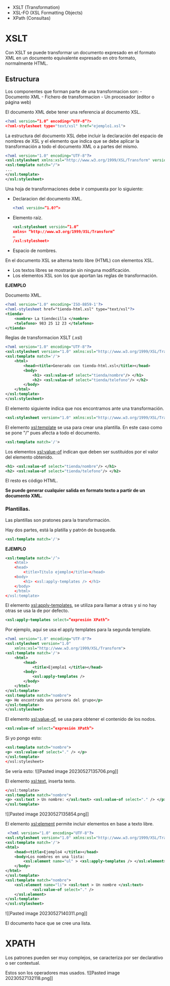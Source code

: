 - XSLT (Transformation)
- XSL-FO (XSL Formatting Objects)
- XPath (Consultas)

# XSLT

Con XSLT se puede transformar un documento expresado en el formato XML en un documento equivalente expresado en otro formato, normalmente HTML.

## Estructura

Los componentes que forman parte de una transformacion son:
	- Documento XML
	- Fichero de transformacion
	-  Un procesador (editor o página web)

El documento XML debe tener una referencia al documento XSL.
```xml
<?xml version=”1.0” encoding=”UTF-8”?>
<?xml-stylesheet type="text/xsl" href="ejemplo1.xsl">
```

La estructura del documento XSL debe incluir la declaración del espacio de nombres de XSL y el elemento que indica que se debe aplicar la transformación a todo el documento XML o a partes del mismo.

```xml
<?xml version="1.0" encoding="UTF-8"?>
<xsl:stylesheet xmlns:xsl="http://www.w3.org/1999/XSL/Transform" version="1.0">
<xsl:template match="/">
...
</xsl:template>
</xsl:stylesheet>
```

Una hoja de transformaciones debe ir compuesta por lo siguiente:

- Declaracion del documento XML.
	```xml
	<?xml versión=”1.0?”>
	```
- Elemento raíz.
	```xml
	<xsl:stylesheet versión=”1.0”
	xmlns= “http://www.w3.org/1999/XSL/Transform”
	…
	/xsl:stylesheet>
	```
- Espacio de nombres.

En el documento XSL se alterna texto libre (HTML) con elementos XSL.
- Los textos libres se mostrarán sin ninguna modificación.
- Los elementos XSL son los que aportan las reglas de transformación.

**EJEMPLO**

Documento XML.
```XML
<?xml version="1.0" encoding='ISO-8859-1'?>
<?xml-stylesheet href="tienda-html.xsl" type="text/xsl"?>
<tienda>
	<nombre> La tiendecilla </nombre>
	<telefono> 983 25 12 23 </telefono>
</tienda>
```

Reglas de transformacion XSLT (.xsl)
```XML
<?xml version="1.0" encoding="UTF-8"?>
<xsl:stylesheet version="1.0" xmlns:xsl="http://www.w3.org/1999/XSL/Transform">
<xsl:template match='/'>
	<html>
		<head><title>Generado con tienda-html.xsl</title></head>
		<body>
			<h1> <xsl:value-of select="tienda/nombre"/> </h1>
			<h2> <xsl:value-of select="tienda/telefono"/> </h2>
		</body>
	</html>
</xsl:template>
</xsl:stylesheet>
```

El elemento siguiente indica que nos encontramos ante una transformación.
```XML
<xsl:stylesheet version="1.0" xmlns:xsl="http://www.w3.org/1999/XSL/Transform">

```

El elemento <xsl:template> se usa para crear una plantilla. En este caso como se pone "/" pues afecta a todo el documento.
```XML
<xsl:template match='/'>
```

Los elementos <xsl:value-of> indican que deben ser sustituidos por el valor del elemento obtenido.
```XML
<h1> <xsl:value-of select="tienda/nombre"/> </h1>
<h2> <xsl:value-of select="tienda/telefono"/> </h2>
```

El resto es código HTML. 

**Se puede generar cualquier salida en formato texto a partir de un documento XML.**

### Plantillas.

Las plantillas son pratones para la transformación.

Hay dos partes, está la platilla y patrón de busqueda.

```XML
<xsl:template match='/'>
```


**EJEMPLO**

```XML
<xsl:template match='/’>
	<html>
	<head>
		<title>Título ejemplo</title></head>
	<body>
		<h1> <xsl:apply-templates /> </h1>
	</body>
	</html>
</xsl:template>
```

El elemento <xsl:apply-templates>, se utiliza para llamar a otras y si no hay otras se usa la de por defecto.

```XML
<xsl:apply-templates select=”expresión XPath”>
```

Por ejemplo, aquí se usa el apply templates para la segunda template.
```XML
<?xml version="1.0" encoding="UTF-8"?>
<xsl:stylesheet version="1.0"
	xmlns:xsl="http://www.w3.org/1999/XSL/Transform">
<xsl:template match='/'>
	<html>
		<head>
			<title>Ejemplo1 </title></head>
		<body>
			<xsl:apply-templates />
		</body>
	</html>
</xsl:template>
<xsl:template match="nombre">
<p> He encontrado una persona del grupo</p>
</xsl:template>
</xsl:stylesheet>
```

El elemento <xsl:value-of>, se usa para obtener el contenido de los nodos.
```XML
<xsl:value-of select=”expresión XPath”>
```

Si yo pongo esto:
```XML
<xsl:template match="nombre">
<p> <xsl:value-of select="." /> </p>
</xsl:template>
</xsl:stylesheet>
```

Se vería esto:
![[Pasted image 20230527135706.png]]

El elemento <xsl:text>, inserta texto.
```XML
</xsl:template>
<xsl:template match="nombre">
<p> <xsl:text > Un nombre: </xsl:text> <xsl:value-of select="." /> </p>
</xsl:template>
```
![[Pasted image 20230527135854.png]]

El elemento <xsl:element> permite incluir elementos en base a texto libre.
```XML
 <?xml version="1.0" encoding="UTF-8"?>
<xsl:stylesheet version="1.0" xmlns:xsl="http://www.w3.org/1999/XSL/Transform">
<xsl:template match='/'>
<html>
	<head><title>Ejemplo4 </title></head>
	<body>Los nombres en una lista:
		<xsl:element name="ul" > <xsl:apply-templates /> </xsl:element>
	</body>
</html>
</xsl:template>
<xsl:template match="nombre">
	<xsl:element name="li"> <xsl:text > Un nombre </xsl:text>
			<xsl:value-of select="." />
	</xsl:element>
</xsl:template>
</xsl:stylesheet>
```
![[Pasted image 20230527140311.png]]

El documento hace que se cree una lista.




# XPATH

Los patrones pueden ser muy complejos, se caracteriza por ser declarativo o ser contextual.

Estos son los operadores mas usados.
![[Pasted image 20230527132118.png]]

